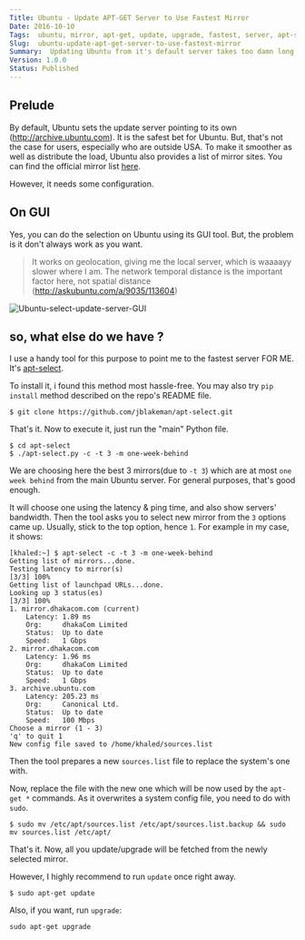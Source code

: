 ```yaml
---
Title: Ubuntu - Update APT-GET Server to Use Fastest Mirror
Date: 2016-10-10
Tags:  ubuntu, mirror, apt-get, update, upgrade, fastest, server, apt-select
Slug:  ubuntu-update-apt-get-server-to-use-fastest-mirror
Summary:  Updating Ubuntu from it's default server takes too damn long. Give it a 10x boost.
Version: 1.0.0
Status: Published
---
```


## Prelude
By default, Ubuntu sets the update server pointing to its own (http://archive.ubuntu.com). It is the safest bet for Ubuntu. But, that's not the case for users, especially who are outside USA. To make it smoother as well as distribute the load, Ubuntu also provides a list of mirror sites. You can find the official mirror list [here](https://launchpad.net/ubuntu/+archivemirrors). 

However, it needs some configuration.


## On GUI
Yes, you can do the selection on Ubuntu using its GUI tool. But, the problem is it don't always work as you want.

> It works on geolocation, giving me the local server, which is waaaayy slower where I am. The network temporal distance is the important factor here, not spatial distance (http://askubuntu.com/a/9035/113604)

![Ubuntu-select-update-server-GUI](http://i.imgur.com/sCWr0zrl.png)

## so, what else do we have ?

I use a handy tool for this purpose to point me to the fastest server FOR ME. It's [apt-select](https://github.com/jblakeman/apt-select).

To install it, i found this method most hassle-free. You may also try `pip install` method described on the repo's README file.

    $ git clone https://github.com/jblakeman/apt-select.git

That's it. Now to execute it, just run the "main" Python file.

    $ cd apt-select
    $ ./apt-select.py -c -t 3 -m one-week-behind

We are choosing here the best 3 mirrors(due to `-t 3`) which are at most `one week behind` from the main Ubuntu server. For general purposes, that's good enough.

It will choose one using the latency & ping time, and also show servers' bandwidth. Then the tool asks you to select new mirror from the `3` options came up. Usually, stick to the top option, hence `1`. 
For example in my case, it shows:

```
[khaled:~] $ apt-select -c -t 3 -m one-week-behind
Getting list of mirrors...done.
Testing latency to mirror(s)
[3/3] 100%
Getting list of launchpad URLs...done.
Looking up 3 status(es)
[3/3] 100%
1. mirror.dhakacom.com (current)
    Latency: 1.89 ms
    Org:     dhakaCom Limited
    Status:  Up to date
    Speed:   1 Gbps
2. mirror.dhakacom.com
    Latency: 1.96 ms
    Org:     dhakaCom Limited
    Status:  Up to date
    Speed:   1 Gbps
3. archive.ubuntu.com
    Latency: 205.23 ms
    Org:     Canonical Ltd.
    Status:  Up to date
    Speed:   100 Mbps
Choose a mirror (1 - 3)
'q' to quit 1
New config file saved to /home/khaled/sources.list
```

Then the tool prepares a new `sources.list` file to replace the system's one with.

Now, replace the file with the new one which will be now used by the `apt-get *` commands. As it overwrites a system config file, you need to do with `sudo`.

    $ sudo mv /etc/apt/sources.list /etc/apt/sources.list.backup && sudo mv sources.list /etc/apt/

That's it. Now, all you update/upgrade will be fetched from the newly selected mirror.

However, I highly recommend to run `update` once right away.

    $ sudo apt-get update
    
Also, if you want, run `upgrade`:
    
    sudo apt-get upgrade
